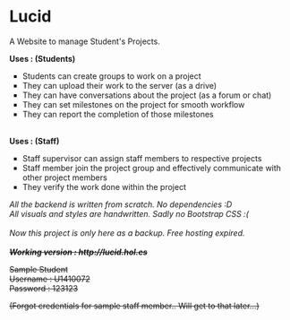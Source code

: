 # Lucid
A Website to manage Student's Projects.

<b>Uses : (Students)</b>
<ul type="square">
<li>Students can create groups to work on a project</li>
<li>They can upload their work to the server (as a drive)</li>
<li>They can have conversations about the project (as a forum or chat)</li>
<li>They can set milestones on the project for smooth workflow</li>
<li>They can report the completion of those milestones</li>
</ul>
<br>
<b>Uses : (Staff)</b>
<ul type="square">
<li>Staff supervisor can assign staff members to respective projects</li>
<li>Staff member join the project group and effectively communicate with other project members</li>
<li>They verify the work done within the project</li>
</ul>

<i>
All the backend is written from scratch. No dependencies :D<br>
All visuals and styles are handwritten. Sadly no Bootstrap CSS :(
</i>
<br><br>
<i>Now this project is only here as a backup. Free hosting expired.</i><br><br>
<strike>
<i><b>Working version : http://lucid.hol.es</b></i>
<p>Sample Student <br> Username : U1410072 <br>
Password : 123123</p>
(Forgot credentials for sample staff member.. Will get to that later...)
 </strike>
